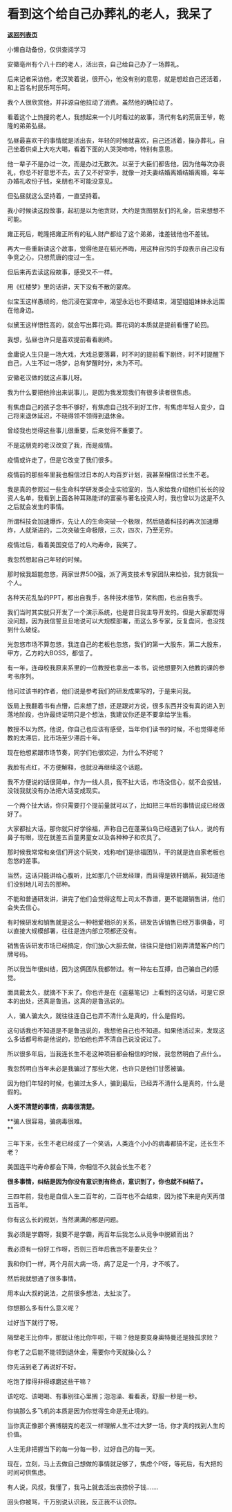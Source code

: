 # 看到这个给自己办葬礼的老人，我呆了

[**返回列表页**](/gzh/记忆承载)

小懒自动备份，仅供查阅学习

安徽亳州有个八十四的老人，活出丧，自己给自己办了一场葬礼。

后来记者采访他，老汉笑着说，很开心，他没有别的意思，就是想趁自己还活着，和上百名村民乐呵乐呵。  

我个人很欣赏他，并非源自他拉动了消费。虽然他的确拉动了。

看着这个上热搜的老人，我想起来一个儿时看过的故事，清代有名的荒唐王爷，乾隆的弟弟弘昼。

弘昼最喜欢干的事情就是活出丧，年轻的时候就喜欢，自己还活着，操办葬礼，自己坐着供桌上大吃大喝，看着下面的人哭哭啼啼，特别有意思。

他一辈子不是办过一次，而是办过无数次。以至于大臣们都告他，因为他每次办丧礼，你总不好意思不去，去了又不好空手，就像一对夫妻结婚离婚结婚离婚，年年办婚礼收份子钱，亲朋也不可能没意见。  

但弘昼就这么坚持着，一直坚持着。

我小时候读这段故事，起初是以为他贪财，大约是贪图朋友们的礼金，后来想想不可能。  

雍正死后，乾隆把雍正所有的私人财产都给了这个弟弟，谁差钱他也不差钱。  

再大一些重新读这个故事，觉得他是在韬光养晦，用这种自污的手段表示自己没有争竞之心，只想荒唐的度过一生。  

但后来再去读这段故事，感受又不一样。  

用《红楼梦》里的话讲，天下没有不散的宴席。  

似宝玉这样愚顽的，他沉浸在宴席中，渴望永远也不要结束，渴望姐姐妹妹永远围在他身边。  

似黛玉这样悟性高的，就会写出葬花词。葬花词的本质就是提前看懂了轮回。

我想，弘昼也许只是喜欢提前看看剧终。

金庸说人生只是一场大戏，大戏总要落幕，时不时的提前看下剧终，时不时提醒下自己，人生不过一场梦，总有梦醒时分，未为不可。  

安徽老汉做的就这点事儿呀。  

我为什么要把他拎出来说事儿，是因为我发现我们有很多读者很焦虑。  

有焦虑自己的孩子念书不够好，有焦虑自己找不到好工作，有焦虑年轻人变少，自己将来退休延迟，不晓得领不领得到退休金。  

曾经我也觉得这些事儿很重要，后来觉得不重要了。  

不是这朋克的老汉改变了我，而是疫情。

疫情或许走了，但是它改变了我们很多。

疫情前的那些年里我也相信过日本的人均百岁计划，我甚至相信过长生不老。  

我是真的参观过一些生命科学研发类企业实验室的，当人家给我介绍他们长长的投资人名单，我看到上面各种耳熟能详的富豪与著名投资人时，我也曾以为这是不久之后就会发生的事情。

所谓科技会加速爆炸，先让人的生命突破一个极限，然后随着科技的再次加速爆炸，人就渐进的，二次突破生命极限，三次，四次，乃至无穷。  

疫情过后，看着美国变低了的人均寿命，我笑了。  

我忽然想起自己年轻的时候。  

那时候我超能忽悠，两家世界500强，派了两支技术专家团队来检验，我方就我一个人。  

各种天花乱坠的PPT，都出自我手，各种技术细节，架构图，也出自我手。  

我们当时其实就只开发了一个演示系统，也是昔日我主导开发的。但是大家都觉得没问题，因为我信誓旦旦地说可以大规模部署，而这么多专家，反复盘问，也没找到什么破绽。  

光忽悠市场不算忽悠，我连自己的老板也忽悠，我们的第一大股东，第二大股东，甲方，乙方的大BOSS，都信了。  

有一年，连母校我原来系里的一位教授也拿出一本书，说他想要列入他教的课的参考书序列。  

他问过该书的作者，他们说是参考我们的研发成果写的，于是来问我。  

饭局上我翻着书有点懵，后来想了想，还是跟对方说，很多东西并没有真的进入到落地阶段，也许最终证明只是个想法，我建议你还是不要拿给学生看。

教授不以为然，他说，你自己也应该有感受，当年你们读书的时候，不也觉得老师教的太滞后，比市场至少滞后十年。

现在他想紧跟市场节奏，同学们也很欢迎，为什么不好呢？  

我脸有点红，不方便解释，也就没再继续这个话题。  

我不方便说的话很简单，作为一线人员，我不扯大话，市场没信心，就不会投钱，没钱我就没有办法把大话变成现实。  

一个两个扯大话，你只需要打个提前量就可以了，比如把三年后的事情说成已经做好了。  

大家都扯大话，那你就只好学徐福，声称自己在蓬莱仙岛已经遇到了仙人，说的有鼻子有眼，现在就差五百童男童女以及各种种子和农具了。  

那时候我常常和亲信们开这个玩笑，戏称咱们是徐福团队，干的就是连自家老板也忽悠的差事。  

当然，这话只能讲给心腹听，比如那几个研发经理，而且得是铁杆嫡系，我知道他们没别地儿可去的那种。  

不能和普通研发讲，讲完了他们会觉得这帮上司太不靠谱，更不能跟销售讲，他们会失去信心。  

有时候研发和销售就是这么一种相爱相杀的关系，研发告诉销售已经万事俱备，可以直接大规模部署，往往是连内部立项都还没有。

销售告诉研发市场已经搞定，你们放心大胆去做，往往只是他们刚弄清楚客户的门牌号码。  

所以我当年很纠结，因为这俩团队我都带过。有一种左右互搏，自己骗自己的感觉。  

面具戴太久，就摘不下来了。你也许是在《盗墓笔记》上看到的这句话，可是它原本的出处，还真是鲁迅，这真的是鲁迅说的。  

人，骗人骗太久，就往往连自己也弄不清什么是真的，什么是假的。  

这句话我也不知道是不是鲁迅说的，我想他自己也不知道。如果他活过来，发现这么多话都号称是他说的，恐怕他也弄不清自己说没说过了。  

所以很多年后，当我连长生不老这种项目都会相信的时候，我忽然明白了点什么。  

我忽然明白当年未必是我骗过了那些大佬，也许只是他们甘愿被骗。  

因为他们年轻的时候，也骗过太多人，骗到最后，已经弄不清什么是真的，什么是假的。  

 **人类不清楚的事情，病毒很清楚。**

 **骗人很容易，骗病毒很难。  
**

三年下来，长生不老已经成了一个笑话，人类连个小小的病毒都搞不定，还长生不老？  

美国连平均寿命都会下降，你相信不久就会长生不老？  

 **很多事情，纠结是因为你没有意识到有终点，意识到了，你也就不纠结了。**

三四年前，我也是自信人生二百年的，二百年也不会结束，因为接下来是向天再借五百年。  

你有这么长的规划，当然满满的都是问题。  

我必须是学霸呀，我要不是学霸，两百年后我怎么从竞争中脱颖而出？  

我必须有一份好工作呀，否则三百年后我岂不是要失业？  

我和你们一样，两个月前大病一场，病了足足一个月，才不咳了。

然后我就想通了很多事情。  

用本山大叔的说法，之前很多想法，太扯淡了。  

你想那么多有什么意义呢？  

过好当下就行了呀。

隔壁老王比你牛，那就让他比你牛呗，干嘛？他是要变身奥特曼还是独孤求败？

你老了之后能不能领到退休金，需要你今天就操心么？  

你先活到老了再说好不好。

吃饱了撑得非得琢磨这些干嘛？

该吃吃、该喝喝、有事别往心里搁；泡泡澡、看看表，舒服一秒是一秒。

你搞那么多飞机的本质是因为你觉得生命是无止境的。

当你真正像那个赛博朋克的老汉一样理解人生不过大梦一场，你才真的找到人生的价值。

人生无非把握当下的每一分每一秒，过好自己的每一天。

现在，立刻，马上去做自己想做的事情就足够了，焦虑个P呀，等死后，有大把的时间可供焦虑。

有人说，风叔，我懂了，我马上就去活出丧捞份子钱.......

回头你被骂，千万别说认识我，反正我不认识你。

